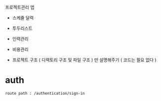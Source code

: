 프로젝트관리 앱 
- 스케쥴 달력
- 투두리스트
- 인력관리
- 비용관리

- 프로젝트 구조 ( 디렉토리 구조 및 파일 구조 ) 만 설명해주기  ( 코드는 필요 없다 )


# auth 
```
route path : /authentication/sign-in

```
